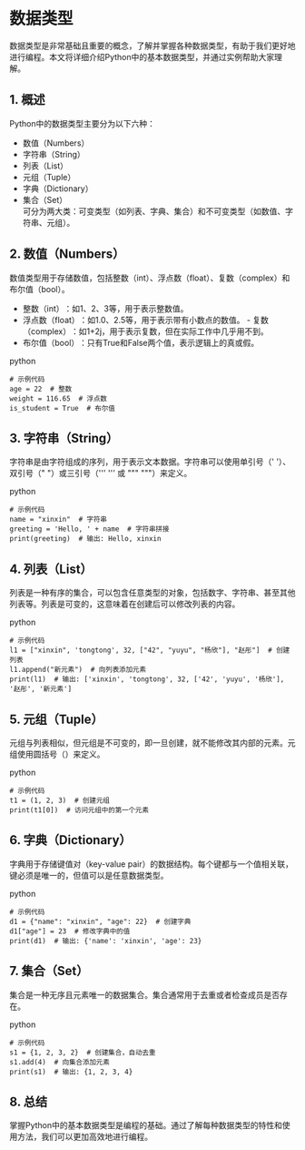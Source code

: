 
# 数据类型

数据类型是非常基础且重要的概念，了解并掌握各种数据类型，有助于我们更好地进行编程。本文将详细介绍Python中的基本数据类型，并通过实例帮助大家理解。

## 1. 概述
Python中的数据类型主要分为以下六种：  
- 数值（Numbers）
- 字符串（String）
- 列表（List）
- 元组（Tuple）
- 字典（Dictionary）
- 集合（Set）  
可分为两大类：可变类型（如列表、字典、集合）和不可变类型（如数值、字符串、元组）。

## 2. 数值（Numbers）
数值类型用于存储数值，包括整数（int）、浮点数（float）、复数（complex）和布尔值（bool）。  
- ‌整数（int）‌：如1、2、3等，用于表示整数值。
- ‌浮点数（float）‌：如1.0、2.5等，用于表示带有小数点的数值。
‌- 复数（complex）‌：如1+2j，用于表示复数，但在实际工作中几乎用不到。
- ‌布尔值（bool）‌：只有True和False两个值，表示逻辑上的真或假。
  
python
```
# 示例代码
age = 22  # 整数
weight = 116.65  # 浮点数
is_student = True  # 布尔值
```

## 3. 字符串（String）
字符串是由字符组成的序列，用于表示文本数据。字符串可以使用单引号（' '）、双引号（" "）或三引号（''' ''' 或 """ """）来定义。  

python
```
# 示例代码
name = "xinxin"  # 字符串
greeting = 'Hello, ' + name  # 字符串拼接
print(greeting)  # 输出: Hello, xinxin
```

## 4. 列表（List）
列表是一种有序的集合，可以包含任意类型的对象，包括数字、字符串、甚至其他列表等。列表是可变的，这意味着在创建后可以修改列表的内容。

python
```
# 示例代码
l1 = ["xinxin", 'tongtong', 32, ["42", "yuyu", "杨欣"], "赵彤"]  # 创建列表
l1.append("新元素")  # 向列表添加元素
print(l1)  # 输出: ['xinxin', 'tongtong', 32, ['42', 'yuyu', '杨欣'], '赵彤', '新元素']
```

## 5. 元组（Tuple）
元组与列表相似，但元组是不可变的，即一旦创建，就不能修改其内部的元素。元组使用圆括号（）来定义。  

python
```
# 示例代码
t1 = (1, 2, 3)  # 创建元组
print(t1[0])  # 访问元组中的第一个元素
```

## 6. 字典（Dictionary）
字典用于存储键值对（key-value pair）的数据结构。每个键都与一个值相关联，键必须是唯一的，但值可以是任意数据类型。

python
```
# 示例代码
d1 = {"name": "xinxin", "age": 22}  # 创建字典
d1["age"] = 23  # 修改字典中的值
print(d1)  # 输出: {'name': 'xinxin', 'age': 23}
```

## 7. 集合（Set）
集合是一种无序且元素唯一的数据集合。集合通常用于去重或者检查成员是否存在。

python
```
# 示例代码
s1 = {1, 2, 3, 2}  # 创建集合，自动去重
s1.add(4)  # 向集合添加元素
print(s1)  # 输出: {1, 2, 3, 4}
```

## 8. 总结
掌握Python中的基本数据类型是编程的基础。通过了解每种数据类型的特性和使用方法，我们可以更加高效地进行编程。